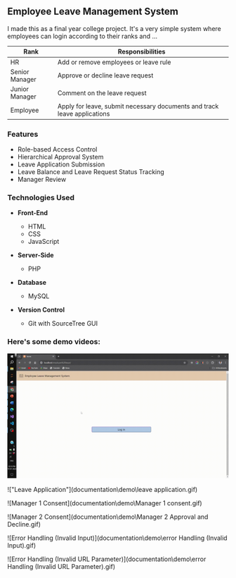 ## Employee Leave Management System

I made this as a final year college project. It's a very simple system where employees can login according to their ranks and ...

|Rank     |Responsibilities|
|--|--|
|HR       |Add or remove employees or leave rule|
|Senior Manager |Approve or decline leave request|
|Junior Manager |Comment on the leave request|
|Employee |Apply for leave, submit necessary documents and track leave applications|

### Features

 - Role-based Access Control
 - Hierarchical Approval System
 - Leave Application Submission
 - Leave Balance and Leave Request Status Tracking
 - Manager Review

### Technologies Used

 - **Front-End**
	
	- HTML
	- CSS
	- JavaScript
	
 - **Server-Side**

	- PHP

 - **Database**

	- MySQL

 - **Version Control**

	- Git with SourceTree GUI

### Here's some demo videos:

!["Login System"](documentation\demo\login.gif)

!["Leave Application"](documentation\demo\leave application.gif)

![Manager 1 Consent](documentation\demo\Manager 1 consent.gif)

![Manager 2 Consent](documentation\demo\Manager 2 Approval and Decline.gif)

![Error Handling (Invalid Input)](documentation\demo\error Handling (Invalid Input).gif)

![Error Handling (Invalid URL Parameter)](documentation\demo\error Handling (Invalid URL Parameter).gif)
